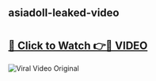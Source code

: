 ## asiadoll-leaked-video 

# <h2><a href="http://freeplayer.one?title=asiadoll-leaked-video&ref=21J">🔗 Click to Watch 👉🔴 VIDEO</a></h2>

<a href="http://freeplayer.one?title=asiadoll-leaked-video&ref=21J" rel="nofollow" data-target="animated-image.originalLink"><img src="https://i.ibb.co.com/xMMVF88/686577567.gif" alt="Viral Video Original" style="max-width: 100%; display: inline-block;" data-target="animated-image.originalImage"></a>


